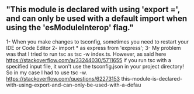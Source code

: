 ## "This module is declared with using 'export =', and can only be used with a default import when using the 'esModuleInterop' flag."
1- When you make changes to tsconfig, sometimes you need to restart your IDE or Code Editor
2- import * as express from 'express';
3- My problem was that I tried to run tsc as tsc -w index.ts.
However, as said here https://stackoverflow.com/a/33244030/5711655 if you run tsc with a specified input file, it won't use the tsconfig.json in your project directory! So in my case I had to use tsc -w.
https://stackoverflow.com/questions/62273153 this-module-is-declared-with-using-export-and-can-only-be-used-with-a-defau